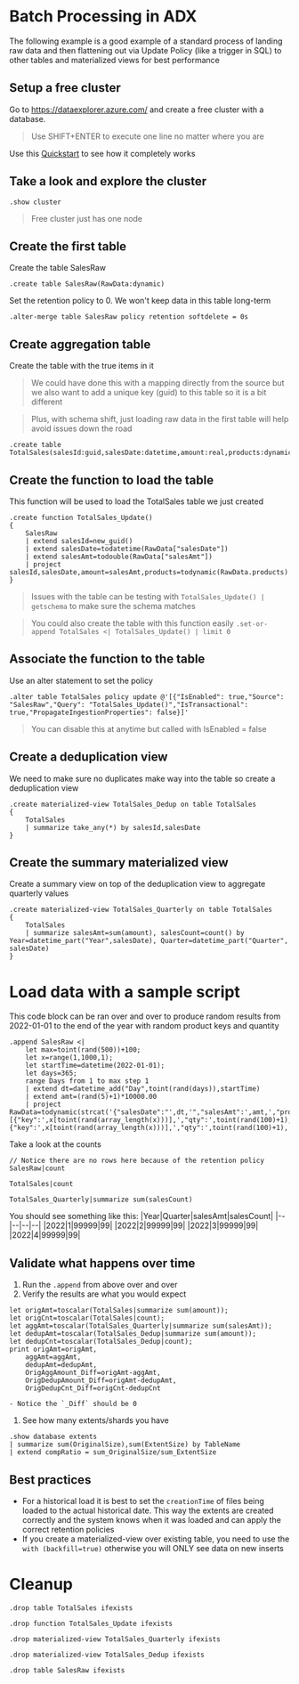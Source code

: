 # Batch Processing in ADX
The following example is a good example of a standard process of landing raw data and then flattening out via Update Policy (like a trigger in SQL) to other tables and materialized views for best performance

## Setup a free cluster
Go to https://dataexplorer.azure.com/ and create a free cluster with a database. 
> Use SHIFT+ENTER to execute one line no matter where you are

Use this [Quickstart](https://learn.microsoft.com/en-us/azure/data-explorer/start-for-free-web-ui) to see how it completely works

## Take a look and explore the cluster
```kusto
.show cluster
```
> Free cluster just has one node
## Create the first table 
Create the table SalesRaw
```kusto
.create table SalesRaw(RawData:dynamic)
```
Set the retention policy to 0. We won't keep data in this table long-term
```kusto
.alter-merge table SalesRaw policy retention softdelete = 0s
```
## Create aggregation table
Create the table with the true items in it
> We could have done this with a mapping directly from the source but we also want to add a unique key (guid) to this table so it is a bit different

> Plus, with schema shift, just loading raw data in the first table will help avoid issues down the road
```kusto
.create table TotalSales(salesId:guid,salesDate:datetime,amount:real,products:dynamic)
```
## Create the function to load the table
This function will be used to load the TotalSales table we just created

```kusto
.create function TotalSales_Update()
{
    SalesRaw
    | extend salesId=new_guid()
    | extend salesDate=todatetime(RawData["salesDate"])
    | extend salesAmt=todouble(RawData["salesAmt"])
    | project salesId,salesDate,amount=salesAmt,products=todynamic(RawData.products)
}
```
> Issues with the table can be testing with `TotalSales_Update() | getschema` to make sure the schema matches

> You could also create the table with this function easily `.set-or-append TotalSales <| TotalSales_Update() | limit 0`

## Associate the function to the table
Use an alter statement to set the policy
```kusto
.alter table TotalSales policy update @'[{"IsEnabled": true,"Source": "SalesRaw","Query": "TotalSales_Update()","IsTransactional": true,"PropagateIngestionProperties": false}]'
```
> You can disable this at anytime but called with IsEnabled = false

## Create a deduplication view
We need to make sure no duplicates make way into the table so create a deduplication view
```kusto
.create materialized-view TotalSales_Dedup on table TotalSales
{
    TotalSales
    | summarize take_any(*) by salesId,salesDate
}
```

## Create the summary materialized view
Create a summary view on top of the deduplication view to aggregate quarterly values
```kusto
.create materialized-view TotalSales_Quarterly on table TotalSales
{
    TotalSales
    | summarize salesAmt=sum(amount), salesCount=count() by Year=datetime_part("Year",salesDate), Quarter=datetime_part("Quarter", salesDate)
}
```

# Load data with a sample script
This code block can be ran over and over to produce random results from 2022-01-01 to the end of the year with random product keys and quantity
```kusto
.append SalesRaw <|
    let max=toint(rand(500))+100;
    let x=range(1,1000,1);
    let startTime=datetime(2022-01-01);
    let days=365;
    range Days from 1 to max step 1
    | extend dt=datetime_add("Day",toint(rand(days)),startTime)
    | extend amt=(rand(5)+1)*10000.00
    | project RawData=todynamic(strcat('{"salesDate":"',dt,'","salesAmt":',amt,',"products":[{"key":',x[toint(rand(array_length(x)))],',"qty":',toint(rand(100)+1),'},{"key":',x[toint(rand(array_length(x)))],',"qty":',toint(rand(100)+1),'}]}'))
```

Take a look at the counts
```kusto
// Notice there are no rows here because of the retention policy
SalesRaw|count

TotalSales|count

TotalSales_Quarterly|summarize sum(salesCount)
```
You should see something like this:
|Year|Quarter|salesAmt|salesCount|
|--|--|--|--|
|2022|1|99999|99|
|2022|2|99999|99|
|2022|3|99999|99|
|2022|4|99999|99|
## Validate what happens over time
1. Run the `.append` from above over and over 
1. Verify the results are what you would expect
```kusto
let origAmt=toscalar(TotalSales|summarize sum(amount));
let origCnt=toscalar(TotalSales|count);
let aggAmt=toscalar(TotalSales_Quarterly|summarize sum(salesAmt));
let dedupAmt=toscalar(TotalSales_Dedup|summarize sum(amount));
let dedupCnt=toscalar(TotalSales_Dedup|count);
print origAmt=origAmt,
    aggAmt=aggAmt,
    dedupAmt=dedupAmt,
    OrigAggAmount_Diff=origAmt-aggAmt,
    OrigDedupAmount_Diff=origAmt-dedupAmt,
    OrigDedupCnt_Diff=origCnt-dedupCnt
```
    - Notice the `_Diff` should be 0
1. See how many extents/shards you have 
```kusto
.show database extents
| summarize sum(OriginalSize),sum(ExtentSize) by TableName
| extend compRatio = sum_OriginalSize/sum_ExtentSize
```
## Best practices
- For a historical load it is best to set the `creationTime` of files being loaded to the actual historical date. This way the extents are created correctly and the system knows when it was loaded and can apply the correct retention policies
- If you create a materialized-view over existing table, you need to use the `with (backfill=true)` otherwise you will ONLY see data on new inserts

# Cleanup
```kusto
.drop table TotalSales ifexists 

.drop function TotalSales_Update ifexists

.drop materialized-view TotalSales_Quarterly ifexists

.drop materialized-view TotalSales_Dedup ifexists

.drop table SalesRaw ifexists 
```
